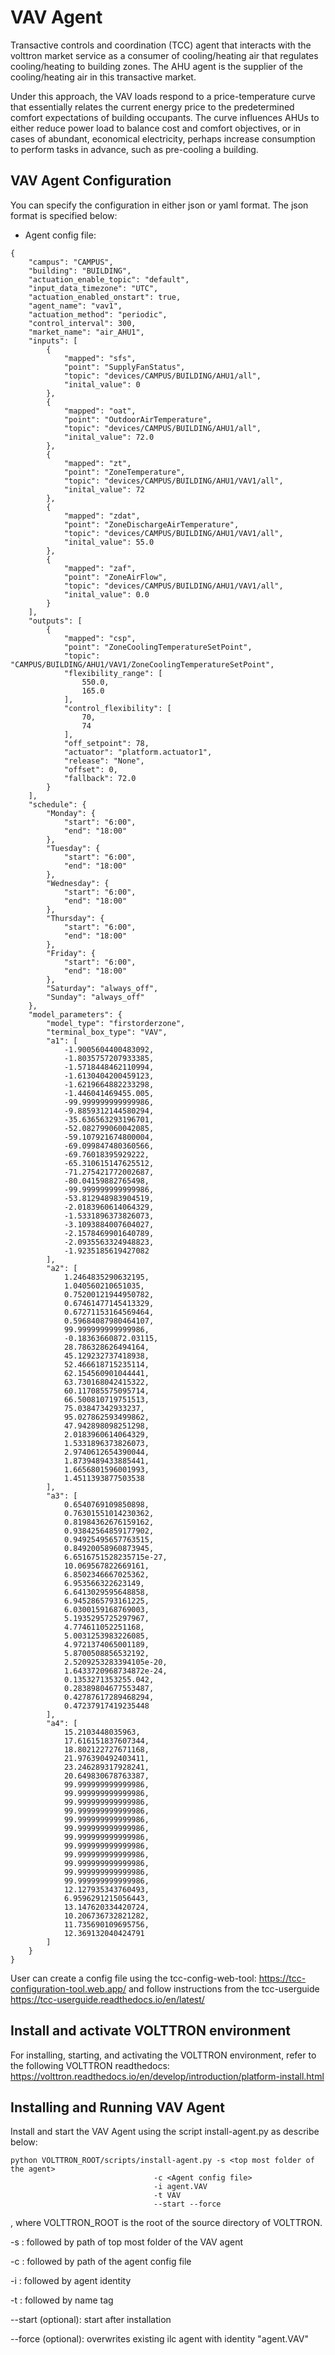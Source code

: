 # VAV Agent

Transactive controls and coordination (TCC) agent that interacts with the volttron market service
as a consumer of cooling/heating air that regulates cooling/heating to building zones. The AHU agent 
is the supplier of the cooling/heating air in this transactive market.

Under this approach, the VAV loads respond to a price-temperature curve that essentially
relates the current energy price to the predetermined comfort expectations of building occupants.
The curve influences AHUs to either reduce power load to balance cost and comfort objectives,
or in cases of abundant, economical electricity, perhaps increase consumption to perform tasks in advance,
such as pre-cooling a building.

## VAV Agent Configuration

You can specify the configuration in either json or yaml format. The json format is specified below:

* Agent config file:

````
{
    "campus": "CAMPUS", 
    "building": "BUILDING", 
    "actuation_enable_topic": "default", 
    "input_data_timezone": "UTC", 
    "actuation_enabled_onstart": true, 
    "agent_name": "vav1", 
    "actuation_method": "periodic", 
    "control_interval": 300, 
    "market_name": "air_AHU1", 
    "inputs": [
        {
            "mapped": "sfs", 
            "point": "SupplyFanStatus", 
            "topic": "devices/CAMPUS/BUILDING/AHU1/all", 
            "inital_value": 0
        }, 
        {
            "mapped": "oat", 
            "point": "OutdoorAirTemperature", 
            "topic": "devices/CAMPUS/BUILDING/AHU1/all", 
            "inital_value": 72.0
        }, 
        {
            "mapped": "zt", 
            "point": "ZoneTemperature", 
            "topic": "devices/CAMPUS/BUILDING/AHU1/VAV1/all", 
            "inital_value": 72
        }, 
        {
            "mapped": "zdat", 
            "point": "ZoneDischargeAirTemperature", 
            "topic": "devices/CAMPUS/BUILDING/AHU1/VAV1/all", 
            "inital_value": 55.0
        }, 
        {
            "mapped": "zaf", 
            "point": "ZoneAirFlow", 
            "topic": "devices/CAMPUS/BUILDING/AHU1/VAV1/all", 
            "inital_value": 0.0
        }
    ], 
    "outputs": [
        {
            "mapped": "csp", 
            "point": "ZoneCoolingTemperatureSetPoint", 
            "topic": "CAMPUS/BUILDING/AHU1/VAV1/ZoneCoolingTemperatureSetPoint", 
            "flexibility_range": [
                550.0, 
                165.0
            ], 
            "control_flexibility": [
                70, 
                74
            ], 
            "off_setpoint": 78, 
            "actuator": "platform.actuator1",
            "release": "None", 
            "offset": 0, 
            "fallback": 72.0
        }
    ], 
    "schedule": {
        "Monday": {
            "start": "6:00",
            "end": "18:00"
        },
        "Tuesday": {
            "start": "6:00",
            "end": "18:00"
        },
        "Wednesday": {
            "start": "6:00",
            "end": "18:00"
        },
        "Thursday": {
            "start": "6:00",
            "end": "18:00"
        },
        "Friday": {
            "start": "6:00",
            "end": "18:00"
        }, 
        "Saturday": "always_off", 
        "Sunday": "always_off"
    }, 
    "model_parameters": {
        "model_type": "firstorderzone", 
        "terminal_box_type": "VAV", 
        "a1": [
            -1.9005604400483092, 
            -1.8035757207933385, 
            -1.5718448462110994, 
            -1.6130404200459123, 
            -1.6219664882233298, 
            -1.446041469455.005, 
            -99.999999999999986, 
            -9.8859312144580294, 
            -35.636563293196701, 
            -52.082799060042085, 
            -59.107921674800004, 
            -69.099847480360566, 
            -69.76018395929222, 
            -65.310615147625512, 
            -71.275421772002687, 
            -80.04159882765498, 
            -99.999999999999986, 
            -53.812948983904519, 
            -2.0183960614064329, 
            -1.5331896373826073, 
            -3.1093884007604027, 
            -2.1578469901640789, 
            -2.0935563324948823, 
            -1.9235185619427082
        ], 
        "a2": [
            1.2464835290632195, 
            1.040560210651035, 
            0.75200121944950782, 
            0.67461477145413329, 
            0.67271153164569464, 
            0.59684087980464107, 
            99.999999999999986, 
            -0.18363660872.03115, 
            28.786328626494164, 
            45.129232737418938, 
            52.466618715235114, 
            62.154560901044441, 
            63.730168042415322, 
            60.117085575095714, 
            66.500810719751513, 
            75.03847342933237, 
            95.027862593499862, 
            47.942898098251298, 
            2.0183960614064329, 
            1.5331896373826073, 
            2.9740612654390044, 
            1.8739489433885441, 
            1.6656801596001993, 
            1.4511393877503538
        ], 
        "a3": [
            0.6540769109850898, 
            0.76301551014230362, 
            0.81984362676159162, 
            0.93842564859177902, 
            0.94925495657763515, 
            0.84920058960873945, 
            6.6516751528235715e-27, 
            10.069567822669161, 
            6.8502346667025362, 
            6.953566322623149, 
            6.6413029595648858, 
            6.9452865793161225, 
            6.0300159168769003, 
            5.1935295725297967, 
            4.774611052251168, 
            5.0031253983226085, 
            4.9721374065001189, 
            5.8700508856532192, 
            2.5209253283394105e-20, 
            1.6433720968734872e-24, 
            0.1353271353255.042, 
            0.28389804677553487, 
            0.42787617289468294, 
            0.47237917419235448
        ], 
        "a4": [
            15.2103448035963, 
            17.616151837607344, 
            18.802122727671168, 
            21.976390492403411, 
            23.246289317928241, 
            20.649830678763387, 
            99.999999999999986, 
            99.999999999999986, 
            99.999999999999986, 
            99.999999999999986, 
            99.999999999999986, 
            99.999999999999986, 
            99.999999999999986, 
            99.999999999999986, 
            99.999999999999986, 
            99.999999999999986, 
            99.999999999999986, 
            99.999999999999986, 
            12.127935343760493, 
            6.9596291215056443, 
            13.147620334420724, 
            10.206736732821282, 
            11.735690109695756, 
            12.369132040424791
        ]
    }
}
````
User can create a config file using the tcc-config-web-tool: https://tcc-configuration-tool.web.app/
and follow instructions from the tcc-userguide https://tcc-userguide.readthedocs.io/en/latest/

## Install and activate VOLTTRON environment
For installing, starting, and activating the VOLTTRON environment, refer to the following VOLTTRON readthedocs: 
https://volttron.readthedocs.io/en/develop/introduction/platform-install.html

## Installing and Running VAV Agent
Install and start the VAV Agent using the script install-agent.py as describe below:

```
python VOLTTRON_ROOT/scripts/install-agent.py -s <top most folder of the agent> 
                                -c <Agent config file>
                                -i agent.VAV
                                -t VAV
                                --start --force
```
, where VOLTTRON_ROOT is the root of the source directory of VOLTTRON.

-s : followed by path of top most folder of the VAV agent

-c : followed by path of the agent config file

-i : followed by agent identity

-t : followed by name tag
 
--start (optional): start after installation

--force (optional): overwrites existing ilc agent with identity "agent.VAV" 


